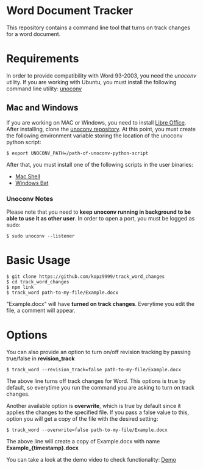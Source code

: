 # Word Document Tracker

This repository contains a command line tool that turns on track changes for a word document.

# Requirements

In order to provide compatibility with Word 93-2003, you need the *unoconv* utility. If you are working with Ubuntu, you must install the following command line utility: [unoconv](https://apps.ubuntu.com/cat/applications/unoconv)

## Mac and Windows

If you are working on MAC or Windows, you need to install [Libre Office](https://www.libreoffice.org). After installing, clone the [unoconv repository](https://github.com/dagwieers/unoconv). At this point, you must create the following environment variable storing the location of the unoconv python script: 

```
$ export UNOCONV_PATH=/path-of-unoconv-python-script
```

After that, you must install one of the following scripts in the user binaries:
- [Mac Shell](shell/unoconv.sh)
- [Windows Bat](shell/unoconv.bat)

### Unoconv Notes

Please note that you need to **keep unoconv running in background to be able to use it as other user**. In order to open a port, you must be logged as sudo:

```
$ sudo unoconv --listener
```

# Basic Usage

```
$ git clone https://github.com/kopz9999/track_word_changes
$ cd track_word_changes
$ npm link
$ track_word path-to-my-file/Example.docx
```

"Example.docx" will have **turned on track changes**. Everytime you edit the file, a comment will appear.

# Options

You can also provide an option to turn on/off revision tracking by passing true/false in **revision_track**

```
$ track_word --revision_track=false path-to-my-file/Example.docx
```

The above line turns off track changes for Word. This options is true by default, so everytime you run the command you are asking to turn on track changes.

Another available option is **overwrite**, which is true by default since it applies the changes to the specified file. If you pass a false value to this, option you will get a copy of the file with the desired setting:

```
$ track_word --overwrite=false path-to-my-file/Example.docx
```

The above line will create a copy of Example.docx with name **Example_{timestamp}.docx**

You can take a look at the demo video to check functionality: [Demo](https://www.dropbox.com/s/523c3osmtj66zqf/Demo.mov?dl=0)